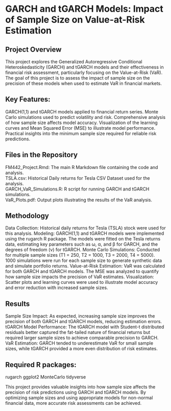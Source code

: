 # GARCH and tGARCH Models: Impact of Sample Size on Value-at-Risk Estimation

## Project Overview

This project explores the Generalized Autoregressive Conditional Heteroskedasticity (GARCH) and tGARCH models and their effectiveness in financial risk assessment, particularly focusing on the Value-at-Risk (VaR). The goal of this project is to assess the impact of sample size on the precision of these models when used to estimate VaR in financial markets.

## Key Features:
GARCH(1,1) and tGARCH models applied to financial return series.
Monte Carlo simulations used to predict volatility and risk.
Comprehensive analysis of how sample size affects model accuracy.
Visualization of the learning curves and Mean Squared Error (MSE) to illustrate model performance.
Practical insights into the minimum sample size required for reliable risk predictions.

## Files in the Repository

FM442_Project.Rmd: The main R Markdown file containing the code and analysis. \
TSLA.csv: Historical Daily returns for Tesla CSV Dataset used for the analysis.  
GARCH_VaR_Simulations.R: R script for running GARCH and tGARCH simulations. \
VaR_Plots.pdf: Output plots illustrating the results of the VaR analysis.

## Methodology

Data Collection: Historical daily returns for Tesla (TSLA) stock were used for this analysis.
Modeling:
GARCH(1,1) and tGARCH models were implemented using the rugarch R package.
The models were fitted on the Tesla returns data, estimating key parameters such as ω, α, and β for GARCH, and the degrees of freedom (ν) for tGARCH.
Monte Carlo Simulations:
Conducted for multiple sample sizes (T1 = 250, T2 = 1000, T3 = 2000, T4 = 5000).
1000 simulations were run for each sample size to generate synthetic data and simulate portfolio returns.
Value-at-Risk Estimation:
VaR was calculated for both GARCH and tGARCH models.
The MSE was analyzed to quantify how sample size impacts the precision of VaR estimates.
Visualization:
Scatter plots and learning curves were used to illustrate model accuracy and error reduction with increased sample sizes.
## Results

Sample Size Impact: As expected, increasing sample size improves the precision of both GARCH and tGARCH models, reducing estimation errors.
tGARCH Model Performance: The tGARCH model with Student-t distributed residuals better captured the fat-tailed nature of financial returns but required larger sample sizes to achieve comparable precision to GARCH.
VaR Estimation: GARCH tended to underestimate VaR for small sample sizes, while tGARCH provided a more even distribution of risk estimates.

## Required R packages:
rugarch
ggplot2
MonteCarlo
tidyverse


This project provides valuable insights into how sample size affects the precision of risk predictions using GARCH and tGARCH models. By optimizing sample sizes and using appropriate models for non-normal financial data, more accurate risk assessments can be achieved.
